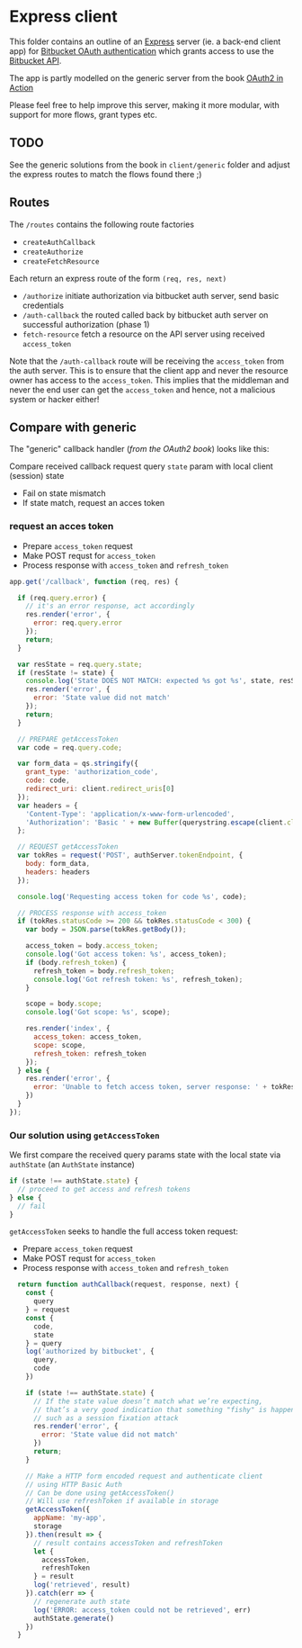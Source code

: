 # Express client

This folder contains an outline of an [Express](expressjs.com/) server (ie. a back-end client app) for [Bitbucket OAuth authentication](https://confluence.atlassian.com/bitbucket/oauth-on-bitbucket-cloud-238027431.html
) which grants access to use the [Bitbucket API](https://confluence.atlassian.com/bitbucket/use-the-bitbucket-cloud-rest-apis-222724129.html).

The app is partly modelled on the generic server from the book [OAuth2 in Action](https://www.manning.com/books/oauth-2-in-action)

Please feel free to help improve this server, making it more modular, with support for more flows, grant types etc.

## TODO

See the generic solutions from the book in `client/generic` folder and adjust the express routes to match the flows found there ;)

## Routes

The `/routes` contains the following route factories

- `createAuthCallback`
- `createAuthorize`
- `createFetchResource`

Each return an express route of the form `(req, res, next)`

- `/authorize` initiate authorization via bitbucket auth server, send basic credentials
- `/auth-callback` the routed called back by bitbucket auth server on successful authorization (phase 1)
- `fetch-resource` fetch a resource on the API server using received `access_token`

Note that the `/auth-callback` route will be receiving the `access_token` from the auth server. This is to ensure that the client app and never the resource owner has access to the `access_token`. This implies that the middleman and never the end user can get the `access_token` and hence, not a malicious system or hacker either!

## Compare with generic

The "generic" callback handler (*from the OAuth2 book*) looks like this:

Compare received callback request query `state` param with local client (session) state

- Fail on state mismatch
- If state match, request an acces token

### request an acces token

- Prepare `access_token` request
- Make POST requst for `access_token`
- Process response with `access_token` and `refresh_token`

```js
app.get('/callback', function (req, res) {

  if (req.query.error) {
    // it's an error response, act accordingly
    res.render('error', {
      error: req.query.error
    });
    return;
  }

  var resState = req.query.state;
  if (resState != state) {
    console.log('State DOES NOT MATCH: expected %s got %s', state, resState);
    res.render('error', {
      error: 'State value did not match'
    });
    return;
  }

  // PREPARE getAccessToken
  var code = req.query.code;

  var form_data = qs.stringify({
    grant_type: 'authorization_code',
    code: code,
    redirect_uri: client.redirect_uris[0]
  });
  var headers = {
    'Content-Type': 'application/x-www-form-urlencoded',
    'Authorization': 'Basic ' + new Buffer(querystring.escape(client.client_id) + ':' + querystring.escape(client.client_secret)).toString('base64')
  };

  // REQUEST getAccessToken
  var tokRes = request('POST', authServer.tokenEndpoint, {
    body: form_data,
    headers: headers
  });

  console.log('Requesting access token for code %s', code);

  // PROCESS response with access_token
  if (tokRes.statusCode >= 200 && tokRes.statusCode < 300) {
    var body = JSON.parse(tokRes.getBody());

    access_token = body.access_token;
    console.log('Got access token: %s', access_token);
    if (body.refresh_token) {
      refresh_token = body.refresh_token;
      console.log('Got refresh token: %s', refresh_token);
    }

    scope = body.scope;
    console.log('Got scope: %s', scope);

    res.render('index', {
      access_token: access_token,
      scope: scope,
      refresh_token: refresh_token
    });
  } else {
    res.render('error', {
      error: 'Unable to fetch access token, server response: ' + tokRes.statusCode
    })
  }
});
```

### Our solution using `getAccessToken`

We first compare the received query params state with the local state via `authState` (an `AuthState` instance)

```js
if (state !== authState.state) {
  // proceed to get access and refresh tokens
} else {
  // fail
}
```

`getAccessToken` seeks to handle the full access token request:

- Prepare `access_token` request
- Make POST requst for `access_token`
- Process response with `access_token` and `refresh_token`

```js
  return function authCallback(request, response, next) {
    const {
      query
    } = request
    const {
      code,
      state
    } = query
    log('authorized by bitbucket', {
      query,
      code
    })

    if (state !== authState.state) {
      // If the state value doesn’t match what we’re expecting,
      // that’s a very good indication that something "fishy" is happening,
      // such as a session fixation attack
      res.render('error', {
        error: 'State value did not match'
      })
      return;
    }

    // Make a HTTP form encoded request and authenticate client
    // using HTTP Basic Auth
    // Can be done using getAccessToken()
    // Will use refreshToken if available in storage
    getAccessToken({
      appName: 'my-app',
      storage
    }).then(result => {
      // result contains accessToken and refreshToken
      let {
        accessToken,
        refreshToken
      } = result
      log('retrieved', result)
    }).catch(err => {
      // regenerate auth state
      log('ERROR: access_token could not be retrieved', err)
      authState.generate()
    })
  }
  ```
